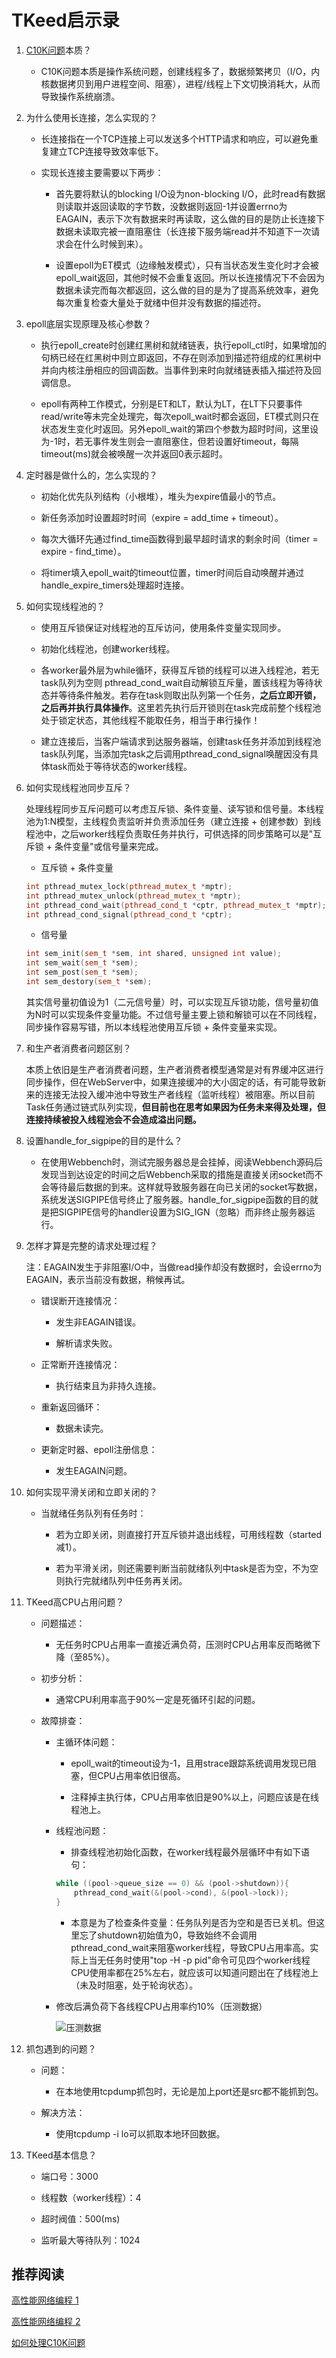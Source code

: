 # TKeed启示录

1. [C10K问题](https://www.oschina.net/translate/c10k)本质？

    - C10K问题本质是操作系统问题，创建线程多了，数据频繁拷贝（I/O，内核数据拷贝到用户进程空间、阻塞），进程/线程上下文切换消耗大，从而导致操作系统崩溃。

2. 为什么使用长连接，怎么实现的？

    - 长连接指在一个TCP连接上可以发送多个HTTP请求和响应，可以避免重复建立TCP连接导致效率低下。

    - 实现长连接主要需要以下两步： 

        - 首先要将默认的blocking I/O设为non-blocking I/O，此时read有数据则读取并返回读取的字节数，没数据则返回-1并设置errno为EAGAIN，表示下次有数据来时再读取，这么做的目的是防止长连接下数据未读取完被一直阻塞住（长连接下服务端read并不知道下一次请求会在什么时候到来）。

        - 设置epoll为ET模式（边缘触发模式），只有当状态发生变化时才会被epoll_wait返回，其他时候不会重复返回。所以长连接情况下不会因为数据未读完而每次都返回，这么做的目的是为了提高系统效率，避免每次重复检查大量处于就绪中但并没有数据的描述符。

3. epoll底层实现原理及核心参数？

    - 执行epoll_create时创建红黑树和就绪链表，执行epoll_ctl时，如果增加的句柄已经在红黑树中则立即返回，不存在则添加到描述符组成的红黑树中并向内核注册相应的回调函数。当事件到来时向就绪链表插入描述符及回调信息。

    - epoll有两种工作模式，分别是ET和LT，默认为LT，在LT下只要事件read/write等未完全处理完，每次epoll_wait时都会返回，ET模式则只在状态发生变化时返回。另外epoll_wait的第四个参数为超时时间，这里设为-1时，若无事件发生则会一直阻塞住，但若设置好timeout，每隔timeout(ms)就会被唤醒一次并返回0表示超时。

4. 定时器是做什么的，怎么实现的？

    - 初始化优先队列结构（小根堆），堆头为expire值最小的节点。

    - 新任务添加时设置超时时间（expire = add_time + timeout）。

    - 每次大循环先通过find_time函数得到最早超时请求的剩余时间（timer = expire - find_time）。 

    - 将timer填入epoll_wait的timeout位置，timer时间后自动唤醒并通过handle_expire_timers处理超时连接。

5. 如何实现线程池的？

    - 使用互斥锁保证对线程池的互斥访问，使用条件变量实现同步。

    - 初始化线程池，创建worker线程。

    - 各worker最外层为while循环，获得互斥锁的线程可以进入线程池，若无task队列为空则 pthread_cond_wait自动解锁互斥量，置该线程为等待状态并等待条件触发。若存在task则取出队列第一个任务，**之后立即开锁，之后再并执行具体操作**。这里若先执行后开锁则在task完成前整个线程池处于锁定状态，其他线程不能取任务，相当于串行操作！

    - 建立连接后，当客户端请求到达服务器端，创建task任务并添加到线程池task队列尾，当添加完task之后调用pthread_cond_signal唤醒因没有具体task而处于等待状态的worker线程。

6. 如何实现线程池同步互斥？

    处理线程同步互斥问题可以考虑互斥锁、条件变量、读写锁和信号量。本线程池为1:N模型，主线程负责监听并负责添加任务（建立连接 + 创建参数）到线程池中，之后worker线程负责取任务并执行，可供选择的同步策略可以是"互斥锁 + 条件变量"或信号量来完成。
    
    - 互斥锁 + 条件变量 

    ```C++
    int pthread_mutex_lock(pthread_mutex_t *mptr);
    int pthread_mutex_unlock(pthread_mutex_t *mptr);
    int pthread_cond_wait(pthread_cond_t *cptr, pthread_mutex_t *mptr);
    int pthread_cond_signal(pthread_cond_t *cptr);
    ```

    - 信号量

    ```C++
    int sem_init(sem_t *sem, int shared, unsigned int value);
    int sem_wait(sem_t *sem);
    int sem_post(sem_t *sem);
    int sem_destory(sem_t *sem);
    ```
    其实信号量初值设为1（二元信号量）时，可以实现互斥锁功能，信号量初值为N时可以实现条件变量功能。不过信号量主要上锁和解锁可以在不同线程，同步操作容易写错，所以本线程池使用互斥锁 + 条件变量来实现。

8. 和生产者消费者问题区别？

    本质上依旧是生产者消费者问题，生产者消费者模型通常是对有界缓冲区进行同步操作，但在WebServer中，如果连接缓冲的大小固定的话，有可能导致新来的连接无法投入缓冲池中导致生产者线程（监听线程）被阻塞。所以目前Task任务通过链式队列实现，**但目前也在思考如果因为任务未来得及处理，但连接持续被投入线程池会不会造成溢出问题。**

9. 设置handle_for_sigpipe的目的是什么？

    - 在使用Webbench时，测试完服务器总是会挂掉，阅读Webbench源码后发现当到达设定的时间之后Webbench采取的措施是直接关闭socket而不会等待最后数据的到来。这样就导致服务器在向已关闭的socket写数据，系统发送SIGPIPE信号终止了服务器。handle_for_sigpipe函数的目的就是把SIGPIPE信号的handler设置为SIG_IGN（忽略）而非终止服务器运行。

10. 怎样才算是完整的请求处理过程？

    注：EAGAIN发生于非阻塞I/O中，当做read操作却没有数据时，会设errno为EAGAIN，表示当前没有数据，稍候再试。

    - 错误断开连接情况：

        - 发生非EAGAIN错误。

        - 解析请求失败。

    - 正常断开连接情况：

        - 执行结束且为非持久连接。

    - 重新返回循环：

        - 数据未读完。

    - 更新定时器、epoll注册信息：

        - 发生EAGAIN问题。

10. 如何实现平滑关闭和立即关闭的？

    - 当就绪任务队列有任务时：
    
        - 若为立即关闭，则直接打开互斥锁并退出线程，可用线程数（started减1）。
        
        - 若为平滑关闭，则还需要判断当前就绪队列中task是否为空，不为空则执行完就绪队列中任务再关闭。


11. TKeed高CPU占用问题？

    - 问题描述：

        - 无任务时CPU占用率一直接近满负荷，压测时CPU占用率反而略微下降（至85%）。

    - 初步分析：

        - 通常CPU利用率高于90%一定是死循环引起的问题。

    - 故障排查：

        - 主循环体问题：

            - epoll_wait的timeout设为-1，且用strace跟踪系统调用发现已阻塞，但CPU占用率依旧很高。

            - 注释掉主执行体，CPU占用率依旧是90%以上，问题应该是在线程池上。


        - 线程池问题：

            - 排查线程池初始化函数，在worker线程最外层循环中有如下语句：

            ```C++
            while ((pool->queue_size == 0) && (pool->shutdown)){
                pthread_cond_wait(&(pool->cond), &(pool->lock));
            }
            ```
            - 本意是为了检查条件变量：任务队列是否为空和是否已关机。但这里忘了shutdown初始值为0，导致始终不会调用pthread_cond_wait来阻塞worker线程，导致CPU占用率高。实际上当无任务时使用"top -H -p pid"命令可见四个worker线程CPU使用率都在25%左右，就应该可以知道问题出在了线程池上（未及时阻塞，处于轮询状态）。

        - 修改后满负荷下各线程CPU占用率约10%（压测数据）
            
            ![压测数据](./datum/压测负载.png)


12. 抓包遇到的问题？

    - 问题：

        - 在本地使用tcpdump抓包时，无论是加上port还是src都不能抓到包。

    - 解决方法：

        - 使用tcpdump -i lo可以抓取本地环回数据。

13. TKeed基本信息？

    - 端口号：3000

    - 线程数（worker线程）：4

    - 超时阀值：500(ms)

    - 监听最大等待队列：1024

## 推荐阅读

[高性能网络编程 1](http://www.52im.net/thread-560-1-1.html)

[高性能网络编程 2](http://www.cocoachina.com/bbs/read.php?tid-1705273.html)

[如何处理C10K问题](https://www.oschina.net/translate/c10k)